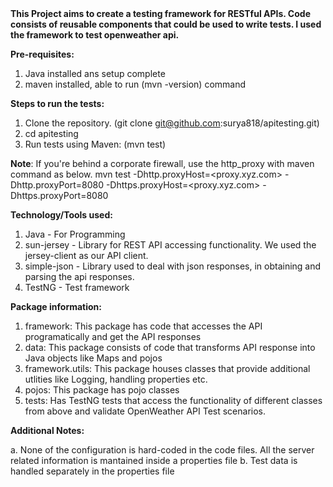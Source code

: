 <b>
This Project aims to create a testing framework for RESTful APIs.
Code consists of reusable components that could be used to write tests. I used the framework to test openweather api.
</b>

<b>Pre-requisites:</b>
1. Java installed ans setup complete
2. maven installed, able to run (mvn -version) command

<b>Steps to run the tests:</b>
1. Clone the repository. (git clone git@github.com:surya818/apitesting.git)
2. cd apitesting
3. Run tests using Maven: (mvn test)

<b>Note</b>: If you're behind a corporate firewall, use the http_proxy with maven command as below.
mvn test -Dhttp.proxyHost=<proxy.xyz.com> -Dhttp.proxyPort=8080 -Dhttps.proxyHost=<proxy.xyz.com> -Dhttps.proxyPort=8080

<b>Technology/Tools used:</b>

1. Java - For Programming
2. sun-jersey - Library for REST API accessing functionality. We used the jersey-client as our API client.
3. simple-json - Library used to deal with json responses, in obtaining and parsing the api responses.
4. TestNG - Test framework

<b>Package information:</b>

1. framework: This package has code that accesses the API programatically and get the API responses
2. data: This package consists of code that transforms API response into Java objects like Maps and pojos
3. framework.utils: This package houses classes that provide additional utlities like Logging, handling properties etc.
4. pojos: This package has pojo classes
5. tests: Has TestNG tests that access the functionality of different classes from above and validate OpenWeather API Test scenarios.

<b>Additional Notes:</b>

a. None of the configuration is hard-coded in the code files. All the server related information is mantained inside a properties file
b. Test data is handled separately in the properties file

  
